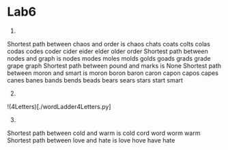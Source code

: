 # Lab6

1. 
Shortest path between chaos and order is
chaos
chats
coats
colts
colas
codas
codes
coder
cider
eider
elder
older
order
Shortest path between nodes and graph is
nodes
modes
moles
molds
golds
goads
grads
grade
grape
graph
Shortest path between pound and marks is
None
Shortest path between moron and smart is
moron
boron
baron
caron
capon
capos
capes
canes
banes
bands
bends
beads
bears
sears
stars
start
smart


2. 
!(4Letters)[./wordLadder4Letters.py]

3. 
Shortest path between cold and warm is
cold
cord
word
worm
warm
Shortest path between love and hate is
love
hove
have
hate






